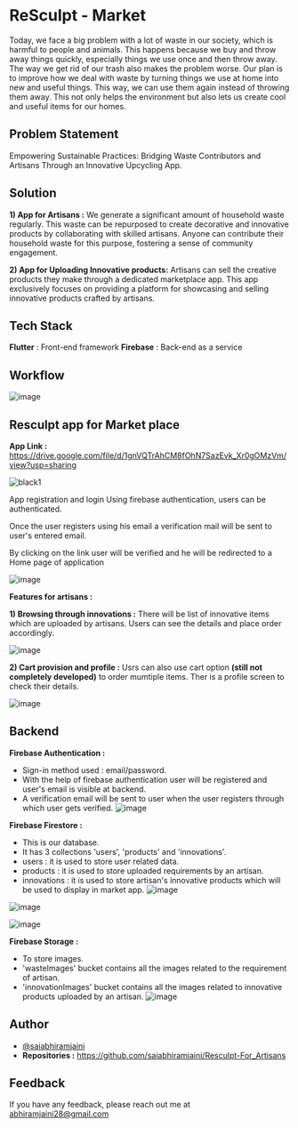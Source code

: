 
# ReSculpt - Market

Today, we face a big problem with a lot of waste in our society, which is harmful to people and animals. This happens because we buy and throw away things quickly, especially things we use once and then throw away. The way we get rid of our trash also makes the problem worse. Our plan is to improve how we deal with waste by turning things we use at home into new and useful things. This way, we can use them again instead of throwing them away. This not only helps the environment but also lets us create cool and useful items for our homes.

## Problem Statement

Empowering Sustainable Practices: Bridging Waste Contributors and Artisans Through an Innovative Upcycling App.


## Solution

**1) App for Artisans :**
We generate a significant amount of household waste regularly.
This waste can be repurposed to create decorative and innovative products by collaborating with skilled artisans.
Anyone can contribute their household waste for this purpose, fostering a sense of community engagement.

**2) App for Uploading Innovative products:**
Artisans can sell the creative products they make through a dedicated marketplace app.
This app exclusively focuses on providing a platform for showcasing and selling innovative products crafted by artisans.

## Tech Stack

**Flutter** : Front-end framework
**Firebase** : Back-end as a service 

## Workflow

![image](https://github.com/saiabhiramjaini/Resculpt-For_Artisans/assets/115941546/781a9601-0292-43f1-a7f8-646fcc32077c)



## Resculpt app for Market place

**App Link :** https://drive.google.com/file/d/1gnVQTrAhCM8fOhN7SazEvk_Xr0gOMzVm/view?usp=sharing

![black1](https://github.com/saiabhiramjaini/Resculpt-For_Artisans/assets/115941546/90e077d8-2000-4aae-bb22-ac76273d5e0e)

App registration and login
Using firebase authentication, users can be authenticated.

Once the user registers using his email a verification mail will be sent to user's entered email.

By clicking on the link user will be verified and he will be redirected to a Home page of application

![image](https://github.com/saiabhiramjaini/Resculpt-For_Artisans/assets/115941546/bd32d79b-259c-4a67-918e-6198cd2f7755)

**Features for artisans :**

**1) Browsing through innovations :**
There will be list of innovative items which are uploaded by artisans. Users can see the details and place order accordingly.

![image](https://github.com/saiabhiramjaini/ReSculpt-Market/assets/115941546/9ce46995-cf0f-4d86-8697-06a2fd2c4027)


**2) Cart provision and profile :**
Usrs can also use cart option **(still not completely developed)** to order mumtiple items. Ther is a profile screen to check their details.

![image](https://github.com/saiabhiramjaini/ReSculpt-Market/assets/115941546/5dbbb37c-7d8c-42f7-8d6c-d5d7b5af71c7)

## Backend

**Firebase Authentication :**

- Sign-in method used : email/password.
- With the help of firebase authentication user will be registered and user's email is visible at backend.
- A verification email will be sent to user when the user registers through which user gets verified.
![image](https://github.com/saiabhiramjaini/Resculpt-For_Artisans/assets/115941546/e3193248-f8fa-4d01-99aa-6d88e23feae4)

**Firebase Firestore :**

- This is our database.
- It has 3 collections 'users', 'products' and 'innovations'.
- users : it is used to store user related data.
- products : it is used to store uploaded requirements by an artisan.
- innovations : it is used to store artisan's innovative products which will be used to display in market app.
![image](https://github.com/saiabhiramjaini/Resculpt-For_Artisans/assets/115941546/77160ed2-015d-4cf0-bbf6-9c0d72f6719c)

![image](https://github.com/saiabhiramjaini/Resculpt-For_Artisans/assets/115941546/6a3234fa-ebee-4f09-8184-0890a38f6766)

![image](https://github.com/saiabhiramjaini/Resculpt-For_Artisans/assets/115941546/5ff48563-3076-4d47-8e07-72f9616b1990)


**Firebase Storage :**

- To store images.
- 'wasteImages' bucket contains all the images related to the requirement of artisan.
- 'innovationImages' bucket contains all the images related to innovative products uploaded by an artisan.
![image](https://github.com/saiabhiramjaini/Resculpt-For_Artisans/assets/115941546/93d71ad5-56ff-4cb6-8af7-7e00642493f3)

## Author

- [@saiabhiramjaini](https://github.com/saiabhiramjaini)
- **Repositories :**
https://github.com/saiabhiramjaini/Resculpt-For_Artisans

## Feedback 

If you have any feedback, please reach out me at abhiramjaini28@gmail.com

